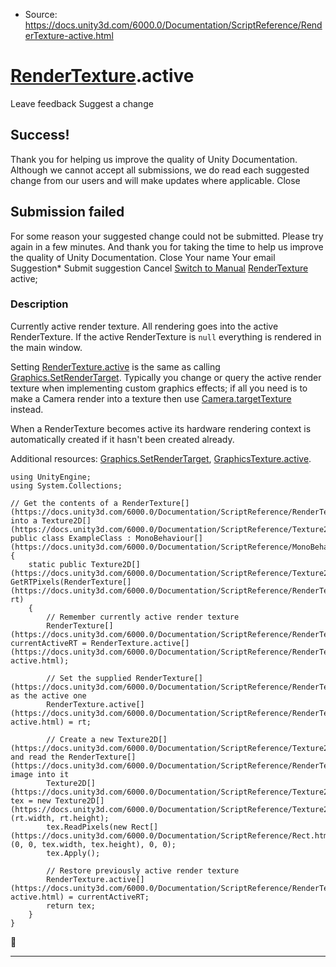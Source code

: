 * Source: https://docs.unity3d.com/6000.0/Documentation/ScriptReference/RenderTexture-active.html

#  [RenderTexture](https://docs.unity3d.com/6000.0/Documentation/ScriptReference/RenderTexture.html).active
Leave feedback
Suggest a change
## Success!
Thank you for helping us improve the quality of Unity Documentation. Although we cannot accept all submissions, we do read each suggested change from our users and will make updates where applicable.
Close
## Submission failed
For some reason your suggested change could not be submitted. Please <a>try again</a> in a few minutes. And thank you for taking the time to help us improve the quality of Unity Documentation.
Close
Your name Your email Suggestion* Submit suggestion
Cancel
[Switch to Manual](https://docs.unity3d.com/6000.0/Documentation/Manual/class-RenderTexture.html "Go to RenderTexture Component in the Manual")
[RenderTexture](https://docs.unity3d.com/6000.0/Documentation/ScriptReference/RenderTexture.html) active; 
### Description
Currently active render texture.
All rendering goes into the active RenderTexture. If the active RenderTexture is `null` everything is rendered in the main window.  
  
Setting [RenderTexture.active](https://docs.unity3d.com/6000.0/Documentation/ScriptReference/RenderTexture-active.html) is the same as calling [Graphics.SetRenderTarget](https://docs.unity3d.com/6000.0/Documentation/ScriptReference/Graphics.SetRenderTarget.html). Typically you change or query the active render texture when implementing custom graphics effects; if all you need is to make a Camera render into a texture then use [Camera.targetTexture](https://docs.unity3d.com/6000.0/Documentation/ScriptReference/Camera-targetTexture.html) instead.  
  
When a RenderTexture becomes active its hardware rendering context is automatically created if it hasn't been created already.  
  
Additional resources: [Graphics.SetRenderTarget](https://docs.unity3d.com/6000.0/Documentation/ScriptReference/Graphics.SetRenderTarget.html), [GraphicsTexture.active](https://docs.unity3d.com/6000.0/Documentation/ScriptReference/Rendering.GraphicsTexture-active.html).
```
using UnityEngine;
using System.Collections;  
  
// Get the contents of a RenderTexture[](https://docs.unity3d.com/6000.0/Documentation/ScriptReference/RenderTexture.html) into a Texture2D[](https://docs.unity3d.com/6000.0/Documentation/ScriptReference/Texture2D.html)
public class ExampleClass : MonoBehaviour[](https://docs.unity3d.com/6000.0/Documentation/ScriptReference/MonoBehaviour.html)
{
    static public Texture2D[](https://docs.unity3d.com/6000.0/Documentation/ScriptReference/Texture2D.html) GetRTPixels(RenderTexture[](https://docs.unity3d.com/6000.0/Documentation/ScriptReference/RenderTexture.html) rt)
    {
        // Remember currently active render texture
        RenderTexture[](https://docs.unity3d.com/6000.0/Documentation/ScriptReference/RenderTexture.html) currentActiveRT = RenderTexture.active[](https://docs.unity3d.com/6000.0/Documentation/ScriptReference/RenderTexture-active.html);  
  
        // Set the supplied RenderTexture[](https://docs.unity3d.com/6000.0/Documentation/ScriptReference/RenderTexture.html) as the active one
        RenderTexture.active[](https://docs.unity3d.com/6000.0/Documentation/ScriptReference/RenderTexture-active.html) = rt;  
  
        // Create a new Texture2D[](https://docs.unity3d.com/6000.0/Documentation/ScriptReference/Texture2D.html) and read the RenderTexture[](https://docs.unity3d.com/6000.0/Documentation/ScriptReference/RenderTexture.html) image into it
        Texture2D[](https://docs.unity3d.com/6000.0/Documentation/ScriptReference/Texture2D.html) tex = new Texture2D[](https://docs.unity3d.com/6000.0/Documentation/ScriptReference/Texture2D.html)(rt.width, rt.height);
        tex.ReadPixels(new Rect[](https://docs.unity3d.com/6000.0/Documentation/ScriptReference/Rect.html)(0, 0, tex.width, tex.height), 0, 0);
        tex.Apply();  
  
        // Restore previously active render texture
        RenderTexture.active[](https://docs.unity3d.com/6000.0/Documentation/ScriptReference/RenderTexture-active.html) = currentActiveRT;
        return tex;
    }
}

```

* * *
